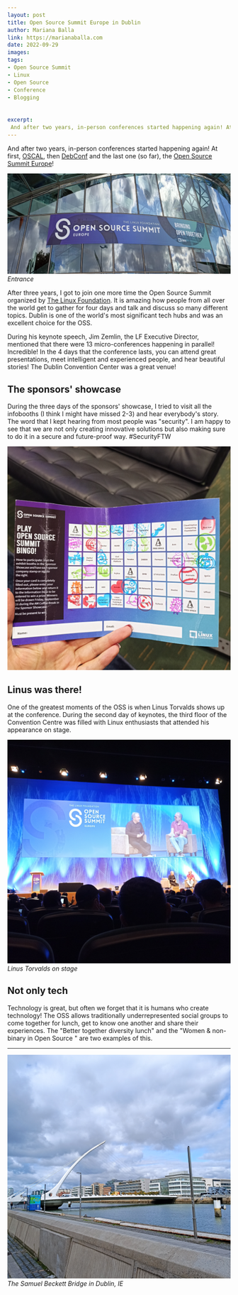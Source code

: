 ```yaml
---
layout: post
title: Open Source Summit Europe in Dublin
author: Mariana Balla
link: https://marianaballa.com
date: 2022-09-29
images: 
tags:
- Open Source Summit
- Linux 
- Open Source
- Conference
- Blogging


excerpt:
 And after two years, in-person conferences started happening again! At first, OSCAL, then DebConf and the last one (so far), the Open Source Summit Europe![…]
---
```


And after two years, in-person conferences started happening again! At first, [OSCAL](https://oscal.openlabs.cc/), then [DebConf](https://debconf22.debconf.org/) and the last one (so far), the [Open Source Summit Europe](https://events.linuxfoundation.org/open-source-summit-europe/)! 

![venue](/assets/img/OSS_Dublin.jpg)
<i>Entrance</i>

After three years, I got to join one more time the Open Source Summit organized by [The Linux Foundation](https://www.linuxfoundation.org/). It is amazing how people from all over the world get to gather for four days and talk and discuss so many different topics. Dublin is one of the world's most significant tech hubs and was an excellent choice for the OSS. 

During his keynote speech, Jim Zemlin, the LF Executive Director, mentioned that there were 13 micro-conferences happening in parallel! Incredible! In the 4 days that the conference lasts, you can attend great presentations, meet intelligent and experienced people, and hear beautiful stories! The Dublin Convention Center was a great venue! 

## The sponsors' showcase
During the three days of the sponsors' showcase, I tried to visit all the infobooths (I think I might have missed 2-3) and hear everybody's story. The word that I kept hearing from most people was "security". I am happy to see that we are not only creating innovative solutions but also making sure to do it in a secure and future-proof way. #SecurityFTW

![sponsors](/assets/img/OSS_sponsors.jpg)

## Linus was there!
One of the greatest moments of the OSS is when Linus Torvalds shows up at the conference. During the second day of keynotes, the third floor of the Convention Centre was filled with Linux enthusiasts that attended his appearance on stage. 

![Linus](/assets/img/OSS_Linus_Torvalds.jpg)
<i>Linus Torvalds on stage</i>

## Not only tech
Technology is great, but often we forget that it is humans who create technology! The OSS allows traditionally underrepresented social groups to come together for lunch, get to know one another and share their experiences. The "Better together diversity lunch" and the "Women & non-binary in Open Source " are two examples of this. 

---

![bridge](/assets/img/OSS_bridge.jpg)
<i>The Samuel Beckett Bridge in Dublin, IE</i>








